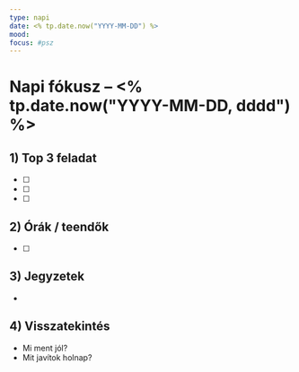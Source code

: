 ```yaml
---
type: napi
date: <% tp.date.now("YYYY-MM-DD") %>
mood:
focus: #psz
---
```


# Napi fókusz – <% tp.date.now("YYYY-MM-DD, dddd") %>

## 1) Top 3 feladat
- [ ] 
- [ ] 
- [ ] 

## 2) Órák / teendők
- [ ] 

## 3) Jegyzetek
- 

## 4) Visszatekintés
- Mi ment jól?
- Mit javítok holnap?